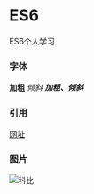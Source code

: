 # ES6
ES6个人学习

### 字体
**加粗**
*倾斜*
***加粗、倾斜***

### 引用
[网址](https://www.bilibili.com/)

### 图片
![科比](https://image.baidu.com/search/detail?ct=503316480&z=undefined&tn=baiduimagedetail&ipn=d&word=%E7%A7%91%E6%AF%94%5C&step_word=&ie=utf-8&in=&cl=2&lm=-1&st=undefined&hd=undefined&latest=undefined&copyright=undefined&cs=2268976464,14927471&os=2803189299,262039106&simid=3501934279,378270533&pn=0&rn=1&di=65560&ln=2482&fr=&fmq=1596782184653_R&fm=&ic=undefined&s=undefined&se=&sme=&tab=0&width=undefined&height=undefined&face=undefined&is=0,0&istype=0&ist=&jit=&bdtype=0&spn=0&pi=0&gsm=0&objurl=http%3A%2F%2Fimg.mp.itc.cn%2Fupload%2F20160414%2F5a626022c82043dea584be437fd1e282.jpg&rpstart=0&rpnum=0&adpicid=0&force=undefined)
